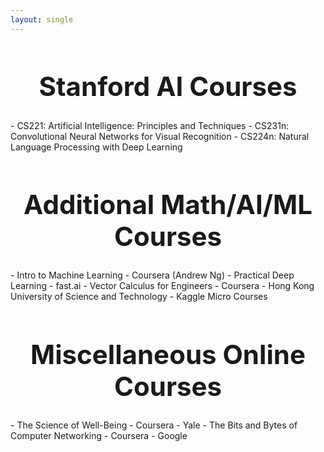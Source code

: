 ```yaml
---
layout: single
---
```


<h1 style="font-size: 3em; text-align: center">Stanford AI Courses</h1>
- CS221: Artificial Intelligence: Principles and Techniques
- CS231n: Convolutional Neural Networks for Visual Recognition
- CS224n: Natural Language Processing with Deep Learning

<h1 style="font-size: 3em; text-align: center">Additional Math/AI/ML Courses</h1>
- Intro to Machine Learning - Coursera (Andrew Ng)
- Practical Deep Learning - fast.ai
- Vector Calculus for Engineers - Coursera - Hong Kong University of Science and Technology
- Kaggle Micro Courses

<h1 style="font-size: 3em; text-align: center">Miscellaneous Online Courses</h1>
- The Science of Well-Being - Coursera - Yale
- The Bits and Bytes of Computer Networking - Coursera - Google
